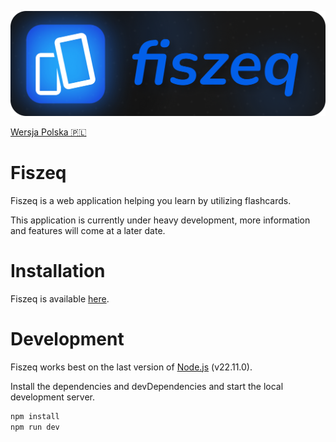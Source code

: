 ![Fiszeq](src/assets/banner.png)

[Wersja Polska 🇵🇱](https://github.com/aasd24/fiszeq/blob/main/README-pl.md)

# Fiszeq

Fiszeq is a web application helping you learn by utilizing flashcards.

This application is currently under heavy development, more information and features will come at a later date.

# Installation

Fiszeq is available [here](https://aasd24.github.io/fiszeq).

# Development

Fiszeq works best on the last version of [Node.js](https://nodejs.org/) (v22.11.0).

Install the dependencies and devDependencies and start the local development server.

```sh
npm install
npm run dev
```
